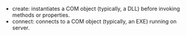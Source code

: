 - create: instantiates a COM object (typically, a DLL) before invoking methods or properties.
- connect: connects to a COM object (typically, an EXE) running on server.